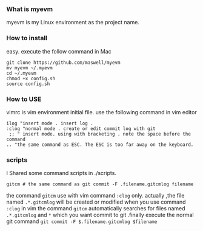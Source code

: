 ### What is myevm

myevm is my Linux environment as the project name.

### How to install 

easy. execute the follow command in Mac 
``` shell
git clone https://github.com/maswell/myevm
mv myevm ~/.myevm
cd ~/.myevm
chmod +x config.sh
source config.sh
```

### How to USE

vimrc is vim environment initial file. use the following command in vim editor 

```vim
ilog "insert mode . insert log .
:clog "normal mode . create or edit commit log with git 
 ;; " insert mode. using with bracketing . note the space before the command
.. "the same command as ESC. The ESC is too far away on the keyboard.
```
### scripts
I Shared some command scripts in ./scripts. 
```shell
gitcm # the same command as git commit -F .filename.gitcmlog filename
```
the command `gitcm` use with vim command `:clog` only. 
actually ,the file named `.*.gitcmlog` will be created or modified when you use command `:clog` in vim 
the command `gitcm` automatically searches for files named `.*.gitcmlog` and `*` which you want commit to git .finally execute the normal git command `git commit -F $.filename.gitcmlog $filename`



